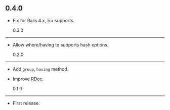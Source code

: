 ## 0.4.0

- Fix for Rails 4.x, 5.x supports.

  0.3.0

---

- Allow where/having to supports hash options.

  0.2.0

---

- Add `group`, `having` method.
- Improve [RDoc](https://rdoc.info/gems/sql-builder).

  0.1.0

---

- First release.

